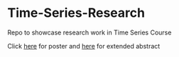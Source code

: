# Time-Series-Research
Repo to showcase research work in Time Series Course

Click [here](Time_Series_Poster.pdf) for poster and [here](Time_Series_Extended_Abstract.pdf) for extended abstract
